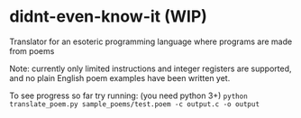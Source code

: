 didnt-even-know-it (WIP)
==================

Translator for an esoteric programming language where programs are made from poems

Note: currently only limited instructions and integer registers are supported, 
and no plain English poem examples have been written yet.

To see progress so far try running: (you need python 3+)
`python translate_poem.py sample_poems/test.poem -c output.c -o output`

